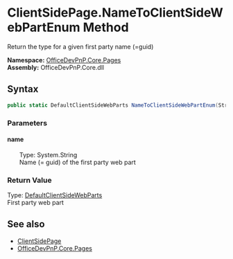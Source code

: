 # ClientSidePage.NameToClientSideWebPartEnum Method  
 Return the type for a given first party name (=guid)   

**Namespace:** [OfficeDevPnP.Core.Pages](OfficeDevPnP.Core.Pages.md)  
**Assembly:** OfficeDevPnP.Core.dll  
## Syntax
```C#
public static DefaultClientSideWebParts NameToClientSideWebPartEnum(String name)
```
### Parameters
#### name  
&emsp;&emsp;Type: System.String  
&emsp;&emsp;Name (= guid) of the first party web part  

  

### Return Value
Type: [DefaultClientSideWebParts](OfficeDevPnP.Core.Pages.DefaultClientSideWebParts.md)  
First party web part  


## See also
- [ClientSidePage](OfficeDevPnP.Core.Pages.ClientSidePage.md) 
- [OfficeDevPnP.Core.Pages](OfficeDevPnP.Core.Pages.md) 
